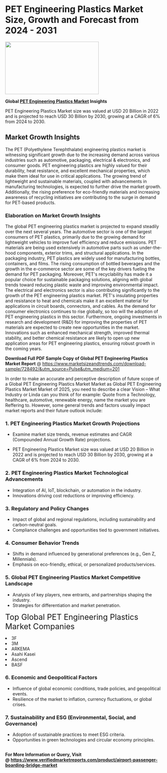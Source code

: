 <H1>PET Engineering Plastics Market Size, Growth and Forecast from 2024 - 2031</H1><img class="aligncenter size-medium wp-image-584254" src="https://thirdeyenews.in/wp-content/uploads/2024/09/Global-Market-Research-300x168.jpeg" alt="" width="300" height="168" /><p><strong>Global&nbsp;<a href="https://www.marketsizeandtrends.com/download-sample/728492/&amp;utm_source=Pulse&amp;utm_medium=201">PET Engineering Plastics Market</a> Insights</strong></p><p>PET Engineering Plastics Market size was valued at USD 20 Billion in 2022 and is projected to reach USD 30 Billion by 2030, growing at a CAGR of 6% from 2024 to 2030.</p><p><h2>Market Growth Insights</h2> The PET (Polyethylene Terephthalate) engineering plastics market is witnessing significant growth due to the increasing demand across various industries such as automotive, packaging, electrical & electronics, and consumer goods. PET engineering plastics are highly valued for their durability, heat resistance, and excellent mechanical properties, which make them ideal for use in critical applications. The growing trend of lightweight and sustainable materials, coupled with advancements in manufacturing technologies, is expected to further drive the market growth. Additionally, the rising preference for eco-friendly materials and increasing awareness of recycling initiatives are contributing to the surge in demand for PET-based products. <h3>Elaboration on Market Growth Insights</h3> The global PET engineering plastics market is projected to expand steadily over the next several years. The automotive sector is one of the largest consumers of PET plastics, primarily due to the growing demand for lightweight vehicles to improve fuel efficiency and reduce emissions. PET materials are being used extensively in automotive parts such as under-the-hood components, exterior trims, and structural applications. In the packaging industry, PET plastics are widely used for manufacturing bottles, containers, and films. The rising consumption of bottled beverages and the growth in the e-commerce sector are some of the key drivers fueling the demand for PET packaging. Moreover, PET's recyclability has made it a popular choice for sustainable packaging solutions, aligning with global trends toward reducing plastic waste and improving environmental impact. The electrical and electronics sector is also contributing significantly to the growth of the PET engineering plastics market. PET's insulating properties and resistance to heat and chemicals make it an excellent material for applications in circuit boards, connectors, and cables. As the demand for consumer electronics continues to rise globally, so too will the adoption of PET engineering plastics in this sector. Furthermore, ongoing investments in research and development (R&D) for improving the properties of PET materials are expected to create new opportunities in the market. Innovations such as enhanced mechanical strength, improved thermal stability, and better chemical resistance are likely to open up new application areas for PET engineering plastics, ensuring robust growth in the coming years. </p><p><span class=""><strong>Download Full PDF Sample Copy of Global PET Engineering Plastics Market Report</strong> @ <a href="https://www.marketsizeandtrends.com/download-sample/728492/&amp;utm_source=Pulse&amp;utm_medium=201" target="_blank">https://www.marketsizeandtrends.com/download-sample/728492/&amp;utm_source=Pulse&amp;utm_medium=201</a></span></p><p>In order to make an accurate and perceptive description of future scope of a Global&nbsp;PET Engineering Plastics Market Market as Global&nbsp;PET Engineering Plastics Market Market of 2025, you need to describe a clear Vision &ndash; What Industry or Linda can you think of for example: Quote from a Technology, healthcare, automotive, renewable energy, name the market you are Reffering to. However, some general trends and factors usually impact market reports and their future outlook include:</p><h3>1.&nbsp;<strong>PET Engineering Plastics Market Growth Projections</strong></h3><ul><li>Examine market size trends, revenue estimates and CAGR (Compounded Annual Growth Rate) projections.</li><li><p>PET Engineering Plastics Market size was valued at USD 20 Billion in 2022 and is projected to reach USD 30 Billion by 2030, growing at a CAGR of 6% from 2024 to 2030.</p></li></ul><h3>2.&nbsp;<strong>PET Engineering Plastics Market Technological Advancements</strong></h3><ul><li>Integration of AI, IoT, blockchain, or automation in the industry.</li><li>Innovations driving cost reductions or improving efficiency.</li></ul><h3>3.&nbsp;<strong>Regulatory and Policy Changes</strong></h3><ul><li>Impact of global and regional regulations, including sustainability and carbon-neutral goals.</li><li>Compliance challenges and opportunities tied to government initiatives.</li></ul><h3>4.&nbsp;<strong>Consumer Behavior Trends</strong></h3><ul><li>Shifts in demand influenced by generational preferences (e.g., Gen Z, Millennials).</li><li>Emphasis on eco-friendly, ethical, or personalized products/services.</li></ul><h3>5.&nbsp;<strong>Global PET Engineering Plastics Market Competitive Landscape</strong></h3><ul><li>Analysis of key players, new entrants, and partnerships shaping the industry.</li><li>Strategies for differentiation and market penetration.</li></ul><p data-pm-slice="1 1 []"><span style="color: inherit; font-family: inherit; font-size: 25px;">Top Global PET Engineering Plastics Market Companies</span></p><div class="" data-test-id=""><p><li>3F</li><li> 3M</li><li> ARKEMA</li><li> Asahi Kasei</li><li> Ascend</li><li> BASF</li></p></div><h3>6.&nbsp;<strong>Economic and Geopolitical Factors</strong></h3><ul><li>Influence of global economic conditions, trade policies, and geopolitical events.</li><li>Resilience of the market to inflation, currency fluctuations, or global crises.</li></ul><h3>7.&nbsp;<strong>Sustainability and ESG (Environmental, Social, and Governance)</strong></h3><ul><li>Adoption of sustainable practices to meet ESG criteria.</li><li>Opportunities in green technologies and circular economy principles.</li></ul><h2><strong style="font-size: 14px;">For More Information or Query, Visit @&nbsp;</strong><a style="background-color: #ffffff; font-size: 14px;" href="https://www.marketsizeandtrends.com/report/pet-engineering-plastics-market/" target="_blank">https://www.verifiedmarketreports.com/product/airport-passenger-boarding-bridge-market</a></h2>
